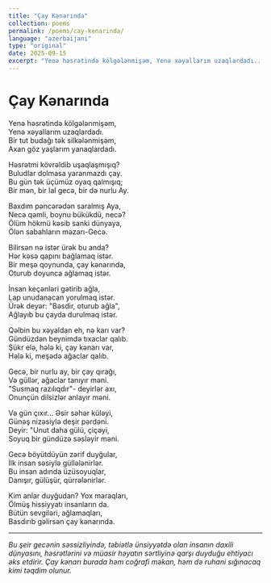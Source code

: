 ```yaml
---
title: "Çay Kənarında"
collection: poems
permalink: /poems/cay-kenarinda/
language: "azerbaijani"
type: "original"
date: 2025-09-15
excerpt: "Yenə həsrətində kölgələnmişəm, Yenə xəyallarım uzaqlardadı..."
---
```


# Çay Kənarında

Yenə həsrətində kölgələnmişəm,  
Yenə xəyallarım uzaqlardadı.  
Bir tut budağı tək silkələnmişəm,  
Axan göz yaşlarım yanaqlardadı.

Həsrətmi kövrəldib uşaqlaşmışıq?  
Buludlar dolmasa yaranmazdı çay.  
Bu gün tək üçümüz oyaq qalmışıq;  
Bir mən, bir lal gecə, bir də nurlu Ay.

Baxdım pəncərədən saralmış Aya,  
Necə qəmli, boynu bükükdü, necə?  
Ölüm hökmü kəsib sanki dünyaya,  
Ölən sabahların məzarı-Gecə.

Bilirsən nə istər ürək bu anda?  
Hər kəsə qapını bağlamaq istər.  
Bir meşə qoynunda, çay kənarında,  
Oturub doyunca ağlamaq istər.

İnsan keçənləri gətirib ağla,  
Lap unudanacan yorulmaq istər.  
Ürək deyər: "Bəsdir, oturub ağla",  
Ağlayıb bu çayda durulmaq istər.

Qəlbin bu xəyaldan eh, nə karı var?  
Gündüzdən beynimdə tıxaclar qalıb.  
Şükr elə, hələ ki, çay kənarı var,  
Hələ ki, meşədə ağaclar qalıb.

Gecə, bir nurlu ay, bir çay qırağı,  
Və güllər, ağaclar tanıyır məni.  
"Susmaq razılıqdır"- deyirlər axı,  
Onunçün dilsizlər anlayır məni.

Və gün çıxır... Əsir səhər küləyi,  
Günəş nizəsiylə deşir pərdəni.  
Deyir: "Unut daha gülü, çiçəyi,  
Soyuq bir gündüzə səsləyir məni.

Gecə böyütdüyün zərif duyğular,  
İlk insan səsiylə güllələnirlər.  
Bu insan adında üzüsoyuqlar,  
Danışır, gülüşür, qürrələnirlər.

Kim anlar duyğudan? Yox maraqları,  
Ölmüş hissiyyatı insanların da.  
Bütün sevgiləri, ağlamaqları,  
Basdırıb gəlirsən çay kənarında.

---

*Bu şeir gecənin səssizliyində, təbiətlə ünsiyyətdə olan insanın daxili dünyasını, həsrətlərini və müasir həyatın sərtliyinə qarşı duyduğu ehtiyacı əks etdirir. Çay kənarı burada həm coğrafi məkan, həm də ruhani sığınacaq kimi təqdim olunur.*